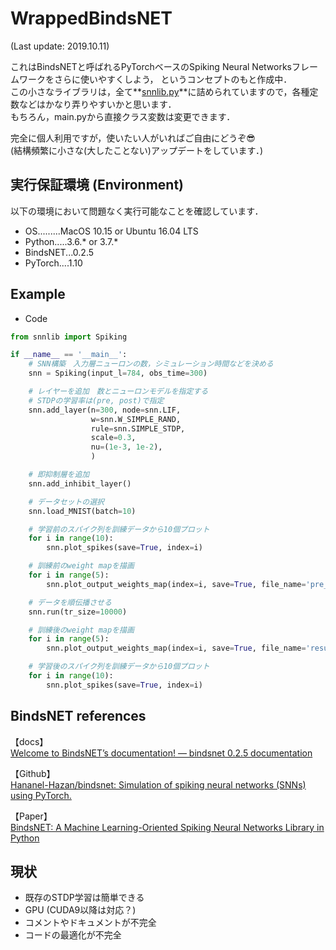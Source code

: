 # WrappedBindsNET
(Last update: 2019.10.11)  
  
これはBindsNETと呼ばれるPyTorchベースのSpiking Neural Networksフレームワークをさらに使いやすくしよう，
というコンセプトのもと作成中．  
この小さなライブラリは，全て**[snnlib.py](snnlib.py)**に詰められていますので，各種定数などはかなり弄りやすいかと思います．  
もちろん，main.pyから直接クラス変数は変更できます．  


完全に個人利用ですが，使いたい人がいればご自由にどうぞ😎  
(結構頻繁に小さな(大したことない)アップデートをしています．)  

## 実行保証環境 (Environment)
以下の環境において問題なく実行可能なことを確認しています．  

* OS.........MacOS 10.15 or Ubuntu 16.04 LTS
* Python.....3.6.* or 3.7.*
* BindsNET...0.2.5
* PyTorch....1.10

## Example
* Code
```python
from snnlib import Spiking

if __name__ == '__main__':
    # SNN構築　入力層ニューロンの数，シミュレーション時間などを決める
    snn = Spiking(input_l=784, obs_time=300)

    # レイヤーを追加　数とニューロンモデルを指定する
    # STDPの学習率は(pre, post)で指定
    snn.add_layer(n=300, node=snn.LIF,
                  w=snn.W_SIMPLE_RAND,
                  rule=snn.SIMPLE_STDP,
                  scale=0.3,
                  nu=(1e-3, 1e-2),
                  )

    # 即抑制層を追加
    snn.add_inhibit_layer()

    # データセットの選択
    snn.load_MNIST(batch=10)

    # 学習前のスパイク列を訓練データから10個プロット
    for i in range(10):
        snn.plot_spikes(save=True, index=i)

    # 訓練前のweight mapを描画
    for i in range(5):
        snn.plot_output_weights_map(index=i, save=True, file_name='pre_wmp_'+str(i)+'.png')

    # データを順伝播させる
    snn.run(tr_size=10000)

    # 訓練後のweight mapを描画
    for i in range(5):
        snn.plot_output_weights_map(index=i, save=True, file_name='result_wmp_'+str(i)+'.png')

    # 学習後のスパイク列を訓練データから10個プロット
    for i in range(10):
        snn.plot_spikes(save=True, index=i)
```

## BindsNET references
【docs】  
 [Welcome to BindsNET’s documentation! &mdash; bindsnet 0.2.5 documentation](https://bindsnet-docs.readthedocs.io)  
 
【Github】  
[Hananel-Hazan/bindsnet: Simulation of spiking neural networks (SNNs) using PyTorch.](https://github.com/Hananel-Hazan/bindsnet)  

【Paper】  
[BindsNET: A Machine Learning-Oriented Spiking Neural Networks Library in Python](https://www.frontiersin.org/articles/10.3389/fninf.2018.00089/full)

## 現状
* 既存のSTDP学習は簡単できる
* GPU (CUDA9以降は対応？)
* コメントやドキュメントが不完全
* コードの最適化が不完全
